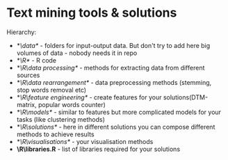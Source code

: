 Text mining tools & solutions
===============

Hierarchy:

* **\data\** - folders for input-output data. But don't try to add here big volumes of data - nobody needs it in repo
* **\R\** - R code
* **\R\data processing\** - methods for extracting data from different sources
* **\R\data rearrangement\** - data preprocessing methods (stemming, stop words removal etc)
* **\R\feature engineering\** - create features for your solutions(DTM-matrix, popular words counter)
* **\R\models\** - similar to features but more complicated models for your tasks (like clustering methods)
* **\R\solutions\** - here in different solutions you can compose different methods to achieve results
* **\R\visualisations\** - your visualisation methods
* **\R\libraries.R** - list of libraries required for your solutions
